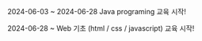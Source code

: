 2024-06-03 ~ 2024-06-28 Java programing 교육 시작!

2024-06-28 ~ Web 기초 (html / css / javascript) 교육 시작!
